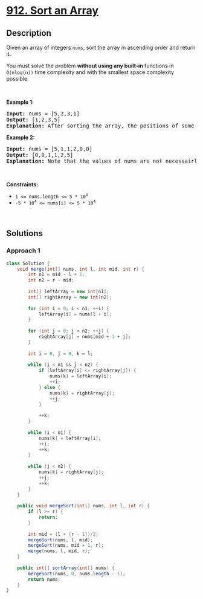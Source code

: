 # [912. Sort an Array](https://leetcode.com/problems/sort-an-array)

## Description

<p>Given an array of integers <code>nums</code>, sort the array in ascending order and return it.</p>

<p>You must solve the problem <strong>without using any built-in</strong> functions in <code>O(nlog(n))</code> time complexity and with the smallest space complexity possible.</p>
<p>&nbsp;</p>

<p><strong class="example">Example 1:</strong></p>
<pre>
<strong>Input:</strong> nums = [5,2,3,1]
<strong>Output:</strong> [1,2,3,5]
<strong>Explanation:</strong> After sorting the array, the positions of some numbers are not changed (for example, 2 and 3), while the positions of other numbers are changed (for example, 1 and 5).
</pre>

<p><strong class="example">Example 2:</strong></p>
<pre>
<strong>Input:</strong> nums = [5,1,1,2,0,0]
<strong>Output:</strong> [0,0,1,1,2,5]
<strong>Explanation:</strong> Note that the values of nums are not necessairly unique.
</pre>
<p>&nbsp;</p>

<p><strong>Constraints:</strong></p>
<ul>
    <li><code>1 &lt;= nums.length &lt;= 5 * 10<sup>4</sup></code></li>
    <li><code>-5 * 10<sup>4</sup> &lt;= nums[i] &lt;= 5 * 10<sup>4</sup></code></li>
</ul>
<p>&nbsp;</p>

## Solutions

### **Approach 1**

```java
class Solution {
    void merge(int[] nums, int l, int mid, int r) {
        int n1 = mid - l + 1;
        int n2 = r - mid;
        
        int[] leftArray = new int[n1];
        int[] rightArray = new int[n2];
        
        for (int i = 0; i < n1; ++i) {
            leftArray[i] = nums[l + i];
        }
        
        for (int j = 0; j < n2; ++j) {
            rightArray[j] = nums[mid + 1 + j];
        }
        
        int i = 0, j = 0, k = l;
        
        while (i < n1 && j < n2) {
            if (leftArray[i] <= rightArray[j]) {
                nums[k] = leftArray[i];
                ++i;
            } else {
                nums[k] = rightArray[j];
                ++j;
            }
            
            ++k;
        }
        
        while (i < n1) {
            nums[k] = leftArray[i];
            ++i;
            ++k;
        }
        
        while (j < n2) {
            nums[k] = rightArray[j];
            ++j;
            ++k;
        }
    }
    
    public void mergeSort(int[] nums, int l, int r) {
        if (l >= r) {
            return;
        }
        
        int mid = (l + (r - 1))/2;
        mergeSort(nums, l, mid);
        mergeSort(nums, mid + 1, r);
        merge(nums, l, mid, r);
    }
    
    public int[] sortArray(int[] nums) {
        mergeSort(nums, 0, nums.length - 1);
        return nums;
    }
}
```

<!-- tabs:end -->